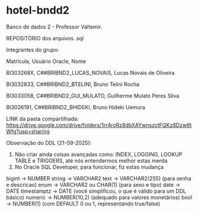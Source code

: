 # hotel-bndd2
Banco de dados 2 - Professor Valtemir.

REPOSITÓRIO dos arquivos .sql

Integrantes do grupo:

Matrícula,  Usuário Oracle,  Nome

BI303268X,  C##BRIBND2_LUCAS_NOVAIS,  Lucas Novais de Oliveira

BI3032833,  C##BRIBND2_BTELINI,  Bruno Telini Rocha

BI3033058,  C##BRIBND2_GUI_MULATO,  Guilherme Mulato Peres Silva

BI3026191,  C##BRIBND2_BHIDEKI,  Bruno Hideki Uemura

LINK da pasta compartilhada: https://drive.google.com/drive/folders/1rr4roRz8dbXAYwnszctFQKz8Dzw6tWfg?usp=sharing

Observação do DDL (21-09-2025):
1. Não criar ainda coisas avançadas como: INDEX, LOGGING, LOOKUP TABLE e TRIGGERS, até nós entendermos melhor estas merda
2. No Oracle SQL Developer, para funcionar, fiz estas mudança

bigint → NUMBER
string → VARCHAR2
text → VARCHAR2(255) (para senha e descricao)
enum → VARCHAR2 ou CHAR(1) (para sexo e tipo)
date → DATE
timestamptz → DATE (você simplificou, o que é válido para um DDL básico)
numeric → NUMBER(10,2) (adequado para valores monetários)
bool → NUMBER(1) (com DEFAULT 0 ou 1, representando true/false)
